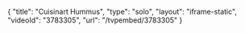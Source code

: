 {
    "title": "Cuisinart Hummus",
    "type": "solo",
    "layout": "iframe-static",
    "videoId": "3783305",
    "url": "\/tvpembed\/3783305"
}